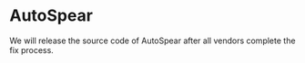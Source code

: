 # AutoSpear
We will release the source code of AutoSpear after all vendors complete the fix process.
